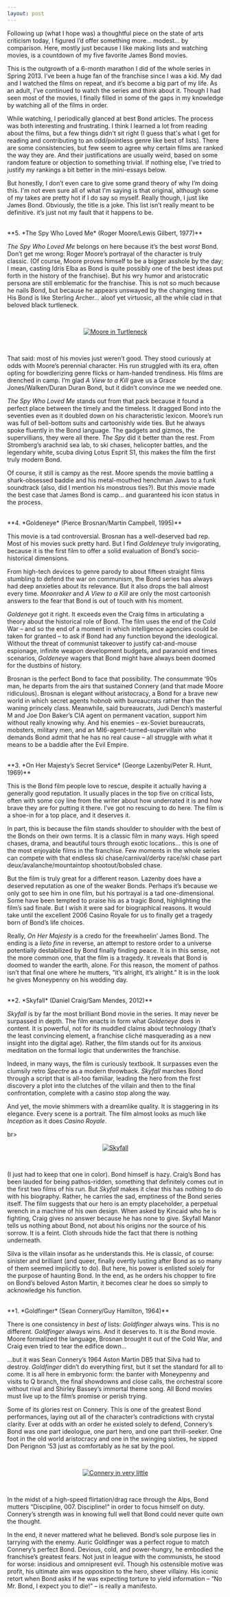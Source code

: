 ```yaml
---
layout: post
---
```


Following up (what I hope was) a thoughtful piece on the state of arts criticism today, I figured I’d offer something more… modest… by comparison. Here, mostly just because I like making lists and watching movies, is a countdown of my five favorite James Bond movies.

This is the outgrowth of a 6-month marathon I did of the whole series in Spring 2013. I’ve been a huge fan of the franchise since I was a kid. My dad and I watched the films on repeat, and it’s become a big part of my life. As an adult, I’ve continued to watch the series and think about it. Though I had seen most of the movies, I finally filled in some of the gaps in my knowledge by watching all of the films in order.

While watching, I periodically glanced at best Bond articles. The process was both interesting and frustrating. I think I learned a lot from reading about the films, but a few things didn't sit right (I guess that's what I get for reading and contributing to an odd/pointless genre like best of lists). There are some consistencies, but few seem to agree why certain films are ranked the way they are. And their justifications are usually weird, based on some random feature or objection to something trivial. If nothing else, I’ve tried to justify my rankings a bit better in the mini-essays below.

But honestly, I don’t even care to give some grand theory of why I’m doing this. I'm not even sure all of what I'm saying is that original, although some of my takes are pretty hot if I do say so myself. Really though, I just like James Bond. Obviously, the title is a joke. This list isn’t really meant to be definitive. it’s just not my fault that it happens to be.

<br>
**5. *The Spy Who Loved Me* (Roger Moore/Lewis Gilbert, 1977)**


*The Spy Who Loved Me* belongs on here because it’s the best *worst* Bond. Don’t get me wrong: Roger Moore’s portrayal of the character is truly classic. (Of course, Moore proves himself to be a bigger asshole by the day; I mean, casting Idris Elba as Bond is quite possibly one of the best ideas put forth in the history of the franchise). But his wry humor and aristocratic persona are still emblematic for the franchise. This is not so much because he nails Bond, but because he appears unswayed by the changing times. His Bond is like Sterling Archer… aloof yet virtuosic, all the while clad in that beloved black turtleneck.

<br>
<p align="center">
<a href="http://gentsamongmen.com/wear-your-turtleneck-like-james-bond/" target="blank">
<img src="https://jarekervin.github.io/img_mooreturtle.jpg" alt="Moore in Turtleneck">
</a>
</p>
<br>

That said: most of his movies just weren’t good. They stood curiously at odds with Moore’s perennial character. His run struggled with its era, often opting for bowdlerizing genre flicks or ham-handed trendiness. His films are drenched in camp. I’m glad *A View to a Kill* gave us a Grace Jones/Walken/Duran Duran Bond, but it didn’t convince me we needed one.

*The Spy Who Loved Me* stands out from that pack because it found a perfect place between the timely and the timeless. It dragged Bond into the seventies even as it doubled down on his characteristic lexicon. Moore’s run was full of bell-bottom suits and cartoonishly wide ties. But he always spoke fluently in the Bond language. The gadgets and gizmos, the supervillians, they were all there. *The Spy* did it better than the rest. From Stromberg’s arachnid sea lab, to ski chases, helicopter battles, and the legendary white, scuba diving Lotus Esprit S1, this makes the film the first truly modern Bond.

Of course, it still is campy as the rest. Moore spends the movie battling a shark-obsessed baddie and his metal-mouthed henchman Jaws to a funk soundtrack (also, did I mention his monstrous ties?). But this movie made the best case that James Bond is camp… and guaranteed his icon status in the process.

<br>
**4. *Goldeneye* (Pierce Brosnan/Martin Campbell, 1995)**

This movie is a tad controversial. Brosnan has a well-deserved bad rep. Most of his movies suck pretty hard. But I find *Goldeneye* truly invigorating, because it is the first film to offer a solid evaluation of Bond’s socio-historical dimensions.

From high-tech devices to genre parody to about fifteen straight films stumbling to defend the war on communism, the Bond series has always had deep anxieties about its relevance. But it also drops the ball almost every time. *Moonraker* and *A View to a Kill* are only the most cartoonish answers to the fear that Bond is out of touch with his moment.

*Goldeneye* got it right. It exceeds even the Craig films in articulating a theory about the historical role of Bond. The film uses the end of the Cold War – and so the end of a moment in which intelligence agencies could be taken for granted – to ask if Bond had any function beyond the ideological. Without the threat of communist takeover to justify cat-and-mouse espionage, infinite weapon development budgets, and paranoid end times scenarios, *Goldeneye* wagers that Bond might have always been doomed for the dustbins of history.

Brosnan is the perfect Bond to face that possibility. The consummate ‘90s man, he departs from the airs that sustained Connery (and that made Moore ridiculous). Brosnan is elegant without aristocracy, a Bond for a brave new world in which secret agents hobnob with bureaucrats rather than the waning princely class. Meanwhile, said bureaucrats, Judi Dench’s masterful M and Joe Don Baker’s CIA agent on permanent vacation, support him without really knowing why. And his enemies – ex-Soviet bureaucrats, mobsters, military men, and an MI6-agent-turned-supervillain who demands Bond admit that he has no real cause – all struggle with what it means to be a baddie after the Evil Empire.

<br>
**3. *On Her Majesty’s Secret Service* (George Lazenby/Peter R. Hunt, 1969)**

This is the Bond film people love to rescue, despite it actually having a generally good reputation. It usually places in the top five on critical lists, often with some coy line from the writer about how underrated it is and how brave they are for putting it there. I’ve got no rescuing to do here. The film is a shoe-in for a top place, and it deserves it.

In part, this is because the film stands shoulder to shoulder with the best of the Bonds on their own terms. It is a classic film in many ways. High speed chases, drama, and beautiful tours through exotic locations… this is one of the most enjoyable films in the franchise. Few moments in the whole series can compete with that endless ski chase/carnival/derby race/ski chase part deux/avalanche/mountaintop shootout/bobsled chase.

But the film is truly great for a different reason. Lazenby does have a deserved reputation as one of the weaker Bonds. Perhaps it’s because we only got to see him in one film, but his portrayal is a tad one-dimensional. Some have been tempted to praise his as a tragic Bond, highlighting the film’s sad finale. But I wish it were sad for biographical reasons. It would take until the excellent 2006 Casino Royale for us to finally get a tragedy born of Bond’s life choices.

Really, *On Her Majesty* is a credo for the freewheelin’ James Bond. The ending is a *lieto fine* in reverse, an attempt to restore order to a universe potentially destabilized by Bond finally finding peace. It is in this sense, not the more common one, that the film is a tragedy. It reveals that Bond is doomed to wander the earth, alone. For this reason, the moment of pathos isn’t that final one where he mutters, “it’s alright, it’s alright.” It is in the look he gives Moneypenny on his wedding day.

<br>
**2. *Skyfall* (Daniel Craig/Sam Mendes, 2012)**

*Skyfall* is by far the most brilliant Bond movie in the series. It may never be surpassed in depth. The film enacts in form what *Goldeneye* does in content. It is powerful, not for its muddled claims about technology (that’s the least convincing element, a franchise cliché masquerading as a new insight into the digital age). Rather, the film stands out for its anxious meditation on the formal logic that underwrites the franchise.

Indeed, in many ways, the film is curiously textbook. It surpasses even the clumsily retro *Spectre* as a modern throwback. *Skyfall* marches Bond through a script that is all-too familiar, leading the hero from the first discovery a plot into the clutches of the villain and then to the final confrontation, complete with a casino stop along the way.

And yet, the movie shimmers with a dreamlike quality. It is staggering in its elegance. Every scene is a portrait. The film almost looks as much like *Inception* as it does *Casino Royale*.

br>
<p align="center">
<a href="https://www.youtube.com/watch?v=jTzSh-bUnwQ" target="blank">
<img src="https://jarekervin.github.io/img_skyfall.jpg" alt="Skyfall">
</a>
</p>
<br>

(I just had to keep that one in color). Bond himself is hazy. Craig’s Bond has been lauded for being pathos-ridden, something that definitely comes out in the first two films of his run. But *Skyfall* makes it clear this has nothing to do with his biography. Rather, he carries the sad, emptiness of the Bond series itself. The film suggests that our hero is an empty placeholder, a perpetual wrench in a machine of his own design. When asked by Kincaid who he is fighting, Craig gives no answer because he has none to give. Skyfall Manor tells us nothing about Bond, not about his origins nor the source of his sorrow. It is a feint. Cloth shrouds hide the fact that there is nothing underneath.

Silva is the villain insofar as he understands this. He is classic, of course: sinister and brilliant (and queer, finally overtly lusting after Bond as so many of them seemed implicitly to do). But here, his power is enlisted solely for the purpose of haunting Bond. In the end, as he orders his chopper to fire on Bond’s beloved Aston Martin, it becomes clear he does so simply to acknowledge his function.

<br>
**1. *Goldfinger* (Sean Connery/Guy Hamilton, 1964)**

There is one consistency in *best of* lists: *Goldfinger* always wins. This is no different. *Goldfinger* always wins. And it deserves to. It is *the* Bond movie. Moore formalized the language, Brosnan brought it out of the Cold War, and Craig even tried to tear the edifice down…

...but it was Sean Connery’s 1964 Aston Martin DB5 that Silva had to destroy. *Goldfinger* didn’t do everything first, but it set the standard for all to come. It is all here in embryonic form: the banter with Moneypenny and visits to Q branch, the final showdowns and close calls, the orchestral score without rival and Shirley Bassey’s immortal theme song. All Bond movies must live up to the film’s promise or perish trying.

Some of its glories rest on Connery. This is one of the greatest Bond performances, laying out all of the character’s contradictions with crystal clarity. Ever at odds with an order he existed solely to defend, Connery’s Bond was one part ideologue, one part hero, and one part thrill-seeker. One foot in the old world aristocracy and one in the swinging sixties, he sipped Don Perignon ’53 just as comfortably as he sat by the pool.

<br>
<p align="center">
<a href="http://affordablebond007.blogspot.com/2010/02/goldfinger-miami-swim-trunks.html" target="blank">
<img src="https://jarekervin.github.io/img_connery.jpg" alt="Connery in very little">
</a>
</p>
<br>

In the midst of a high-speed flirtation/drag race through the Alps, Bond mutters “Discipline, 007. Discipline!” in order to focus himself on duty. Connery’s strength was in knowing full well that Bond could never quite own the thought.

In the end, it never mattered what he believed. Bond’s sole purpose lies in tarrying with the enemy. Auric Goldfinger was a perfect rogue to match Connery’s perfect Bond. Devious, cold, and power-hungry, he embodied the franchise’s greatest fears. Not just in league with the communists, he stood for worse: insidious and omnipresent evil. Though his ostensible motive was profit, his ultimate aim was opposition to the hero, sheer villainy. His iconic retort when Bond asks if he was expecting torture to yield information – “No Mr. Bond, I expect you to die!” – is really a manifesto.
